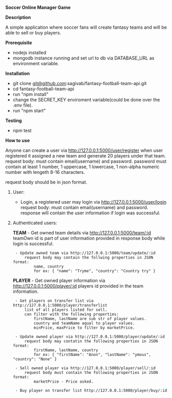  **Soccer Online Manager Game**

 **Description**

A simple application where soccer fans will create fantasy teams and will be able to sell or buy players.

**Prerequisite**

- nodejs installed
- mongodb instance running and set url to db via DATABASE_URL as environment variable.

**Installation**

- git clone git@github.com:sagivab/fantasy-football-team-api.git
- cd fantasy-football-team-api
- run "npm install"
- change the SECRET_KEY enviroment variable(could be done over the .env file).
- run "npm start"

**Testing**

- npm test

**How to use**

Anyone can create a user via http://127.0.0.1:5000/user/register
when user registered it assigned a new team and generate 20 players under that team.
request body: must contain email(username) and password.
password must contain at least 1 number, 1 uppercase, 1 lowercase, 1 non-alpha numeric number with lengeth 8-16 characters.

request body should be in json format.

1. User:

    - Login, a registered user may login via  http://127.0.0.1:5000/user/login
        request body: must contain email(username) and password.
		response will contain the user information if login was successful.

2. Authenticated users:

	**TEAM**
		- Get owned team details via http://127.0.0.1:5000/team/:id
			teamOwn id is part of user information provided in response body while login is successful.

		- Update owned team via http://127.0.0.1:5000/team/update/:id
			request body may contain the follwing properties in JSON format:
				name, country
				for ex: { "name": "Tryme", "country": "Country try" }

	**PLAYER**
		- Get owned player information via http://127.0.0.1:5000/player/:id
			players id provided in the team information.

		- Get players on transfer list via http://127.0.0.1:5000/player/transferlist
			list of all players listed for sell.
			can filter with the following properties:
				firstName, lastName are sub str of player values.
				country and teamName aqual to player values.
				minPrice, maxPrice to filter by marketPrice.

		- Update owned player via http://127.0.0.1:5000/player/update/:id
			request body may contatin the following properties in JSON format:
				firstName, lastName, country
				for ex: { "firstName": "Anon", "lastName": "ymous", "country": "None" }

		- Sell owned player via http://127.0.0.1:5000/player/sell/:id
			request body must contain the following properties in JSON format:
				marketPrice - Price asked.

		- Buy player on transfer list http://127.0.0.1:5000/player/buy/:id
